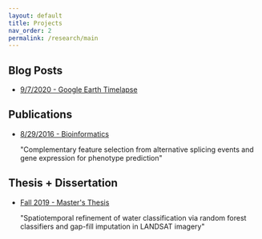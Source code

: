 ```yaml
---
layout: default
title: Projects
nav_order: 2
permalink: /research/main
---
```


Blog Posts
----------
* [9/7/2020 - Google Earth Timelapse](http://labuzzetta.github.io/research/google_earth)

Publications
----------
* [8/29/2016 - Bioinformatics](https://academic.oup.com/bioinformatics/article/32/17/i421/2450760)
  
  "Complementary feature selection from alternative splicing events and gene expression for phenotype prediction"

Thesis + Dissertation
----------
* [Fall 2019 - Master's Thesis](https://lib.dr.iastate.edu/creativecomponents/456/)
  
  "Spatiotemporal refinement of water classification via random forest classifiers and gap-fill imputation in LANDSAT imagery"


